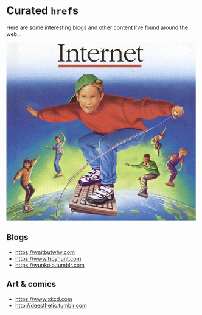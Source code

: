 # Curated `href`s
Here are some interesting blogs and other content I've found around the web...

<img alt="Surfing the web" src="surf.gif"/>

## Blogs
* https://waitbutwhy.com
* https://www.troyhunt.com
* https://wunkolo.tumblr.com

## Art & comics
* https://www.xkcd.com
* http://deesthetic.tumblr.com
